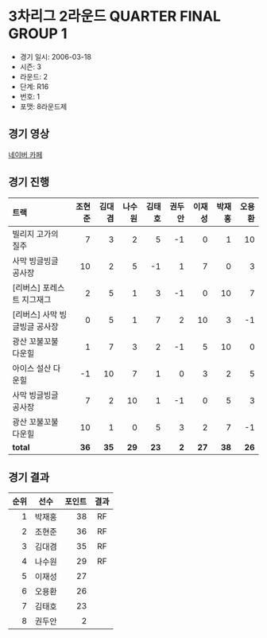 # 3차리그 2라운드 QUARTER FINAL GROUP 1

- 경기 일시: 2006-03-18
- 시즌: 3
- 라운드: 2
- 단계: R16
- 번호: 1
- 포맷: 8라운드제





## 경기 영상
[네이버 카페](https://cafe.naver.com/leaguekart/51)

## 경기 진행

| 트랙 | 조현준 | 김대겸 | 나수원 | 김태호 | 권두안 | 이재성 | 박재홍 | 오용환 |
|:---|---:|---:|---:|---:|---:|---:|---:|---:|
| 빌리지 고가의 질주 | 7 | 3 | 2 | 5 | -1 | 0 | 1 | 10 |
| 사막 빙글빙글 공사장 | 10 | 2 | 5 | -1 | 1 | 7 | 0 | 3 |
| [리버스] 포레스트 지그재그 | 2 | 5 | 1 | 3 | -1 | 0 | 10 | 7 |
| [리버스] 사막 빙글빙글 공사장 | 0 | 5 | 1 | 7 | 2 | 10 | 3 | -1 |
| 광산 꼬불꼬불 다운힐 | 1 | 7 | 3 | 2 | -1 | 5 | 10 | 0 |
| 아이스 설산 다운힐 | -1 | 10 | 7 | 1 | 0 | 3 | 2 | 5 |
| 사막 빙글빙글 공사장 | 7 | 2 | 10 | 1 | -1 | 0 | 5 | 3 |
| 광산 꼬불꼬불 다운힐 | 10 | 1 | 0 | 5 | 3 | 2 | 7 | -1 |
| __total__ | __36__ | __35__ | __29__ | __23__ | __2__ | __27__ | __38__ | __26__ |




## 경기 결과

| 순위 | 선수 | 포인트 | 결과 |
|---:|:---:|---:|:---:|
| 1 | 박재홍 | 38 | RF |
| 2 | 조현준 | 36 | RF |
| 3 | 김대겸 | 35 | RF |
| 4 | 나수원 | 29 | RF |
| 5 | 이재성 | 27 |  |
| 6 | 오용환 | 26 |  |
| 7 | 김태호 | 23 |  |
| 8 | 권두안 | 2 |  |

